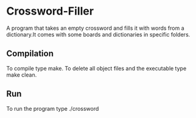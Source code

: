 # Crossword-Filler
A program that takes an empty crossword and fills it with words from a dictionary.It comes with some boards and dictionaries in 
specific folders.


## Compilation

To compile type make.
To delete all object files and the executable type make clean.

## Run 

To run the program type ./crossword <Board File> <Dictionary File>
